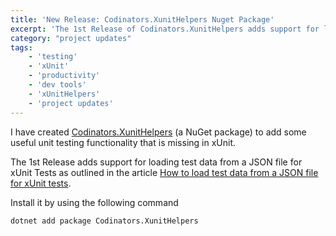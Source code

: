 ```yaml
---
title: 'New Release: Codinators.XunitHelpers Nuget Package'
excerpt: 'The 1st Release of Codinators.XunitHelpers adds support for loading test data from a JSON file for xUnit Tests'
category: "project updates"
tags:
    - 'testing'
    - 'xUnit'
    - 'productivity'
    - 'dev tools'
    - 'xUnitHelpers'
    - 'project updates'
---
```


I have created [Codinators.XunitHelpers](https://www.nuget.org/packages/Codinators.XunitHelpers/) (a NuGet package) to add some useful unit testing functionality that is missing in xUnit.

The 1st Release adds support for loading test data from a JSON file for xUnit Tests as outlined in the article [How to load test data from a JSON file for xUnit tests](./load-test-data-json-file-xunit-tests).

Install it by using the following command

```bash
dotnet add package Codinators.XunitHelpers
```
